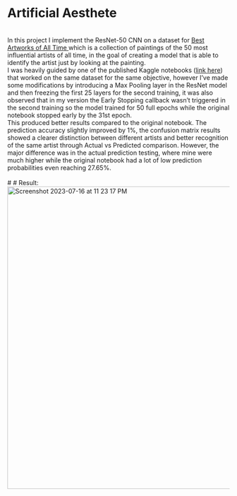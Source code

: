# Artificial Aesthete
<br/>
In this project I implement the ResNet-50 CNN on a dataset for <a href="https://www.kaggle.com/datasets/ikarus777/best-artworks-of-all-time"> Best Artworks of All Time </a> which is a collection of paintings of the 50 most influential artists of all time, in the goal of creating a model that is able to identify the artist just by looking at the painting.
<br/>
I was heavily guided by one of the published Kaggle notebooks (<a href="https://www.kaggle.com/code/supratimhaldar/deepartist-identify-artist-from-art/notebook">link here</a>) that worked on the same dataset for the same objective, however I’ve made some modifications by introducing a Max Pooling layer in the ResNet model and then freezing the first 25 layers for the second training, it was also observed that in my version the Early Stopping callback wasn’t triggered in the second training so the model trained for 50 full epochs while the original notebook stopped early by the 31st epoch.
<br/>
This produced better results compared to the original notebook. The prediction accuracy slightly improved by 1%, the confusion matrix results showed a clearer distinction between different artists and better recognition of the same artist through Actual vs Predicted comparison. However, the major difference was in the actual prediction testing, where mine were much higher while the original notebook had a lot of low prediction probabilities even reaching 27.65%.
<br/><br/>
# # Result:
<br/>
<img width="685" alt="Screenshot 2023-07-16 at 11 23 17 PM" src="https://github.com/HazAI01/Artificial-Aesthete/assets/120788731/616cbef2-24d0-4657-b238-92d4fe15e1db">
